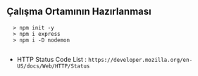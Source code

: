 ## Çalışma Ortamının Hazırlanması
~~~
  > npm init -y
  > npm i express
  > npm i -D nodemon
  
~~~
- HTTP Status Code List : `https://developer.mozilla.org/en-US/docs/Web/HTTP/Status`
